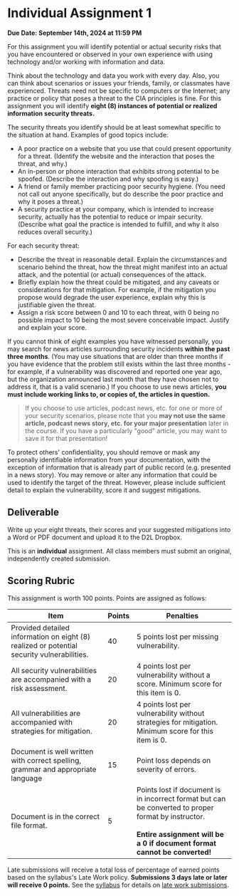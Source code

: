 # Individual Assignment 1

**Due Date: September 14th, 2024 at 11:59 PM**

For this assignment you will identify potential or actual security risks that you have encountered or observed in your own experience with using technology and/or working with information and data.

Think about the technology and data you work with every day. Also, you can think about scenarios or issues your friends, family, or classmates have experienced. Threats need not be specific to computers or the Internet; any practice or policy that poses a threat to the CIA principles is fine. For this assignment you will identify **eight (8) instances of potential or realized information security threats.**

The security threats you identify should be at least somewhat specific to the situation at hand. Examples of good topics include:

* A poor practice on a website that you use that could present opportunity for a threat. (Identify the website and the interaction that poses the threat, and why.)
* An in-person or phone interaction that exhibits strong potential to be spoofed. (Describe the interaction and why spoofing is easy.)
* A friend or family member practicing poor security hygiene. (You need not call out anyone specifically, but do describe the poor practice and why it poses a threat.)
* A security practice at your company, which is intended to increase security, actually has the potential to reduce or impair security. (Describe what goal the practice is intended to fulfill, and why it also reduces overall security.)

For each security threat:

* Describe the threat in reasonable detail. Explain the circumstances and scenario behind the threat, how the threat might manifest into an actual attack, and the potential (or actual) consequences of the attack.
* Briefly explain how the threat could be mitigated, and any caveats or considerations for that mitigation. For example, if the mitigation you propose would degrade the user experience, explain why this is justifiable given the threat.
* Assign a risk score between 0 and 10 to each threat, with 0 being no possible impact to 10 being the most severe conceivable impact. Justify and explain your score.

If you cannot think of eight examples you have witnessed personally, you may search for news articles surrounding security incidents **within the past three months**. (You may use situations that are older than three months if you have evidence that the problem still exists within the last three months - for example, if a vulnerability was discovered and reported one year ago, but the organization announced last month that they have chosen not to address it, that is a valid scenario.) If you choose to use news articles, **you must include working links to, or copies of, the articles in question.**

> If you choose to use articles, podcast news, etc. for one or more of your security scenarios, please note that you **may not use the same article, podcast news story, etc. for your major presentation** later in the course. If you have a particularly "good" article, you may want to save it for that presentation!

To protect others' confidentiality, you should remove or mask any personally identifiable information from your documentation, with the exception of information that is already part of public record (e.g. presented in a news story). You may remove or alter any information that could be used to identify the target of the threat. However, please include sufficient detail to explain the vulnerability, score it and suggest mitigations.

## Deliverable

Write up your eight threats, their scores and your suggested mitigations into a Word or PDF document and upload it to the D2L Dropbox. 

This is an **individual** assignment. All class members must submit an original, independently created submission.

## Scoring Rubric

This assignment is worth 100 points. Points are assigned as follows:

| Item | Points | Penalties |
|-|-|-|
| Provided detailed information on eight (8) realized or potential security vulnerabilities. | 40 | 5 points lost per missing vulnerability. |
| All security vulnerabilities are accompanied with a risk assessment. | 20 | 4 points lost per vulnerability without a score. Minimum score for this item is 0. |
| All vulnerabilities are accompanied with strategies for mitigation. | 20 | 4 points lost per vulnerability without strategies for mitigation. Minimum score for this item is 0. |
| Document is well written with correct spelling, grammar and appropriate language | 15 | Point loss depends on severity of errors. |
| Document is in the correct file format. | 5 | Points lost if document is in incorrect format but can be converted to proper format by instructor.<br/><br/>**Entire assignment will be a 0 if document format cannot be converted!**

Late submissions will receive a total loss of percentage of earned points based on the syllabus's Late Work policy. **Submissions 3 days late or later will receive 0 points.** See the [syllabus](SYLLABUS.md) for details on [late work submissions](SYLLABUS.md#deadlines).
